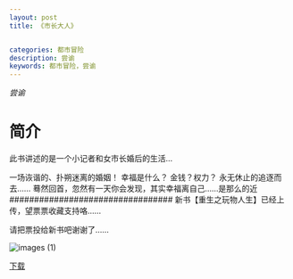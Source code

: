 ```yaml
---
layout: post
title: 《市长大人》


categories: 都市冒险
description: 尝谕
keywords: 都市冒险，尝谕
---
```


*尝谕*

# 简介

此书讲述的是一个小记者和女市长婚后的生活…

一场诙谐的、扑朔迷离的婚姻！
幸福是什么？
金钱？权力？
永无休止的追逐而去……
蓦然回首，忽然有一天你会发现，其实幸福离自己……是那么的近
#################################
新书【重生之玩物人生】已经上传，望票票收藏支持咯……

请把票投给新书吧谢谢了……

![images (1)](http://tva3.sinaimg.cn/large/008dGP0Fgy1gu3ofjl73ij303c046a9y.jpg)

[下载](https://link.jscdn.cn/1drv/aHR0cHM6Ly8xZHJ2Lm1zL3QvcyFBaGU2R2dNWmVFb2poVVREZW40a2RlQ3pvdUZ0P2U9emIyeHpP.txt)
